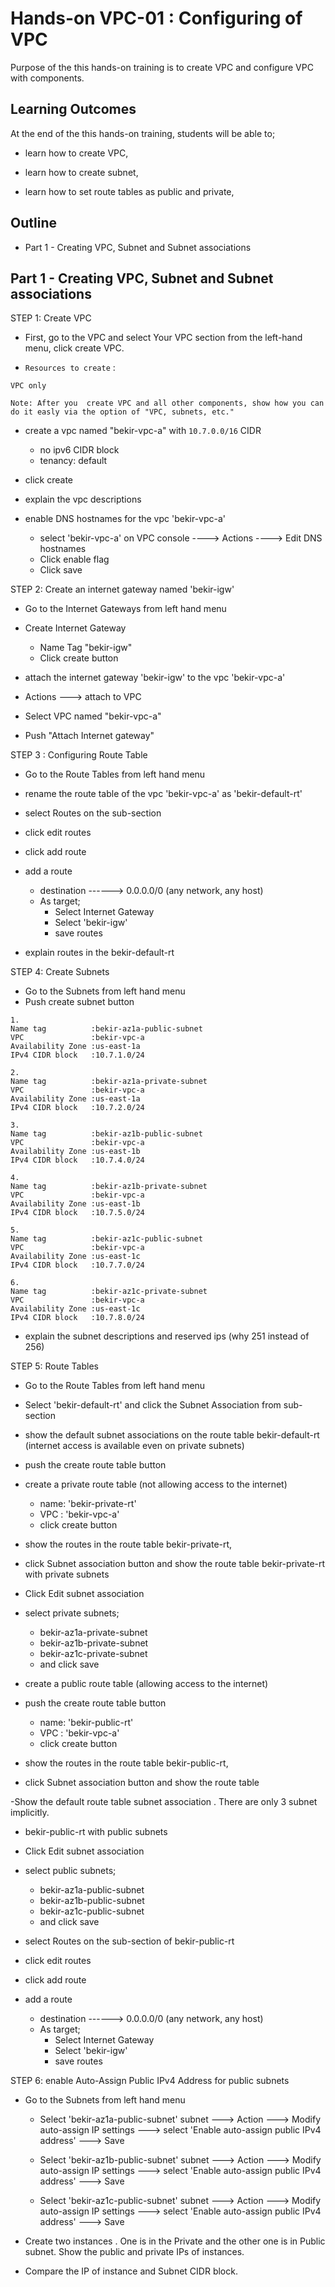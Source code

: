 # Hands-on VPC-01 : Configuring of VPC

Purpose of the this hands-on training is to create VPC and configure VPC with components.

## Learning Outcomes

At the end of the this hands-on training, students will be able to;

- learn how to create VPC,

- learn how to create subnet,

- learn how to set route tables as public and private,


## Outline

- Part 1 - Creating VPC, Subnet and Subnet associations



## Part 1 - Creating VPC, Subnet and Subnet associations

STEP 1: Create VPC

- First, go to the VPC and select Your VPC section from the left-hand menu, click create VPC.

- `Resources to create` :

```text
VPC only 

Note: After you  create VPC and all other components, show how you can do it easly via the option of "VPC, subnets, etc."
```

- create a vpc named "bekir-vpc-a" with `10.7.0.0/16` CIDR
    - no ipv6 CIDR block
    - tenancy: default

- click create

- explain the vpc descriptions

- enable DNS hostnames for the vpc 'bekir-vpc-a'

  - select 'bekir-vpc-a' on VPC console ----> Actions ----> Edit DNS hostnames
  - Click enable flag
  - Click save 

STEP 2: Create an internet gateway named 'bekir-igw'

- Go to the Internet Gateways from left hand menu

- Create Internet Gateway
   - Name Tag "bekir-igw" 
   - Click create button

-  attach the internet gateway 'bekir-igw' to the vpc 'bekir-vpc-a'
  - Actions ---> attach to VPC
  - Select VPC named "bekir-vpc-a"
  - Push "Attach Internet gateway"

STEP 3 : Configuring Route Table

- Go to the Route Tables from left hand menu

- rename the route table of the vpc 'bekir-vpc-a' as 'bekir-default-rt'

- select Routes on the sub-section

- click edit routes

- click add route

- add a route
    - destination ------> 0.0.0.0/0 (any network, any host)
    - As target;
      - Select Internet Gateway
      - Select 'bekir-igw'
      - save routes

- explain routes in the bekir-default-rt

STEP 4: Create Subnets
- Go to the Subnets from left hand menu
- Push create subnet button
```text
1. 
Name tag          :bekir-az1a-public-subnet
VPC               :bekir-vpc-a
Availability Zone :us-east-1a
IPv4 CIDR block   :10.7.1.0/24

2. 
Name tag          :bekir-az1a-private-subnet
VPC               :bekir-vpc-a
Availability Zone :us-east-1a
IPv4 CIDR block   :10.7.2.0/24

3. 
Name tag          :bekir-az1b-public-subnet
VPC               :bekir-vpc-a
Availability Zone :us-east-1b
IPv4 CIDR block   :10.7.4.0/24

4. 
Name tag          :bekir-az1b-private-subnet
VPC               :bekir-vpc-a
Availability Zone :us-east-1b
IPv4 CIDR block   :10.7.5.0/24

5. 
Name tag          :bekir-az1c-public-subnet
VPC               :bekir-vpc-a
Availability Zone :us-east-1c
IPv4 CIDR block   :10.7.7.0/24

6. 
Name tag          :bekir-az1c-private-subnet
VPC               :bekir-vpc-a
Availability Zone :us-east-1c
IPv4 CIDR block   :10.7.8.0/24
```
- explain the subnet descriptions and reserved ips (why 251 instead of 256)

STEP 5: Route Tables

- Go to the Route Tables from left hand menu

- Select 'bekir-default-rt' and click the Subnet Association from sub-section

- show the default subnet associations on the route table 
bekir-default-rt (internet access is available even on private subnets)
- push the create route table button

- create a private route table (not allowing access to the internet) 
  - name: 'bekir-private-rt'
  - VPC : 'bekir-vpc-a'
  - click create button

- show the routes in the route table bekir-private-rt,

- click Subnet association button and show the route table bekir-private-rt with private subnets

- Click Edit subnet association
- select private subnets;
  - bekir-az1a-private-subnet
  - bekir-az1b-private-subnet
  - bekir-az1c-private-subnet
  - and click save

- create a public route table (allowing access to the internet) 

- push the create route table button
  - name: 'bekir-public-rt'
  - VPC : 'bekir-vpc-a'
  - click create button

- show the routes in the route table bekir-public-rt,

- click Subnet association button and show the route table 

-Show the default route table subnet association . There are only 3 subnet implicitly.

- bekir-public-rt with public subnets

- Click Edit subnet association

- select public subnets;
  - bekir-az1a-public-subnet
  - bekir-az1b-public-subnet
  - bekir-az1c-public-subnet
  - and click save

- select Routes on the sub-section of bekir-public-rt

- click edit routes

- click add route

- add a route
    - destination ------> 0.0.0.0/0 (any network, any host)
    - As target;
      - Select Internet Gateway
      - Select 'bekir-igw'
      - save routes    
      
STEP 6: enable Auto-Assign Public IPv4 Address for public subnets

- Go to the Subnets from left hand menu

  - Select 'bekir-az1a-public-subnet' subnet ---> Action ---> Modify auto-assign IP settings  ---> select 'Enable auto-assign public IPv4 address' ---> Save

  - Select 'bekir-az1b-public-subnet' subnet ---> Action ---> Modify auto-assign
  IP settings  ---> select 'Enable auto-assign public IPv4 address' ---> Save

  - Select 'bekir-az1c-public-subnet' subnet ---> Action ---> Modify auto-assign
  IP settings  ---> select 'Enable auto-assign public IPv4 address' ---> Save

- Create two instances . One is in the Private and the other one is in Public subnet. Show the public and private IPs of instances. 

- Compare the IP of instance and Subnet CIDR block.


